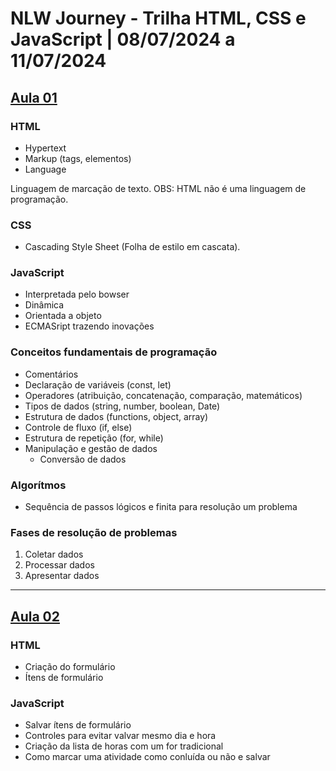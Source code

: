 # NLW Journey - Trilha HTML, CSS e JavaScript | 08/07/2024 a 11/07/2024

## [Aula 01](aula-01/)

### HTML
 - Hypertext
 - Markup (tags, elementos)
 - Language

 Linguagem de marcação de texto.
 OBS: HTML não é uma linguagem de programação.

### CSS
 - Cascading Style Sheet (Folha de estilo em cascata).

### JavaScript
 - Interpretada pelo bowser
 - Dinâmica
 - Orientada a objeto
 - ECMASript trazendo inovações

### Conceitos fundamentais de programação
 - Comentários
 - Declaração de variáveis (const, let)
 - Operadores (atribuição, concatenação, comparação, matemáticos)
 - Tipos de dados (string, number, boolean, Date)
 - Estrutura de dados (functions, object, array)
 - Controle de fluxo (if, else)
 - Estrutura de repetição (for, while)
 - Manipulação e gestão de dados
    - Conversão de dados

### Algorítmos
 - Sequência de passos lógicos e finita para resolução um problema

### Fases de resolução de problemas
01. Coletar dados
02. Processar dados
03. Apresentar dados

-------------------
## [Aula 02](aula-02/)

### HTML
 - Criação do formulário
 - Ítens de formulário

### JavaScript
 - Salvar ítens de formulário
 - Controles para evitar valvar mesmo dia e hora
 - Criação da lista de horas com um for tradicional
 - Como marcar uma atividade como conluída ou não e salvar
